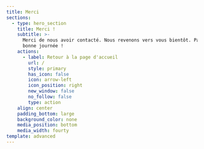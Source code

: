 ```yaml
---
title: Merci
sections:
  - type: hero_section
    title: Merci !
    subtitle: >-
      Merci de nous avoir contacté. Nous revenons vers vous bientôt. Passez une
      bonne journée !
    actions:
      - label: Retour à la page d'accueil
        url: /
        style: primary
        has_icon: false
        icon: arrow-left
        icon_position: right
        new_window: false
        no_follow: false
        type: action
    align: center
    padding_bottom: large
    background_color: none
    media_position: bottom
    media_width: fourty
template: advanced
---
```

